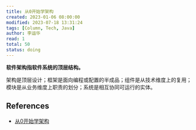 ```yaml
---
title: 从0开始学架构
created: 2023-01-06 08:00:00
modified: 2023-07-18 13:31:24
tags: [Column, Tech, Java]
author: 李运华
read: 1
total: 50
status: doing
---
```


**软件架构指软件系统的顶层结构。**

架构是顶层设计；框架是面向编程或配置的半成品；组件是从技术维度上的复用；模块是从业务维度上职责的划分；系统是相互协同可运行的实体。

## References

- [从0开始学架构](http://#)
